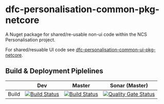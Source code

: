 # dfc-personalisation-common-pkg-netcore

A Nuget package for shared/re-usable non-ui code within the NCS Personalisation project. 

For shared/resuable UI code see [dfc-personalisation-common-ui-pkg-netcore](dfc-personalisation-common-ui-pkg-netcore).

## Build & Deployment Piplelines

| | Dev | Master | Sonar (Master) |
--- | --- | --- | --- 
Build | [![Build Status](https://sfa-gov-uk.visualstudio.com/Digital%20First%20Careers/_apis/build/status/Personalisation/dfc-personalisation-common-pkg-netcore?branchName=dev)](https://sfa-gov-uk.visualstudio.com/Digital%20First%20Careers/_build/latest?definitionId=1922&branchName=dev) | [![Build Status](https://sfa-gov-uk.visualstudio.com/Digital%20First%20Careers/_apis/build/status/Personalisation/dfc-personalisation-common-pkg-netcore?branchName=master)](https://sfa-gov-uk.visualstudio.com/Digital%20First%20Careers/_build/latest?definitionId=1922&branchName=master) | [![Quality Gate Status](https://sonarcloud.io/api/project_badges/measure?project=SonarCloud.SkillsFundingAgency.dfc-personalisation-common-pkg-netcore&metric=alert_status)](https://sonarcloud.io/dashboard?id=SonarCloud.SkillsFundingAgency.dfc-personalisation-common-pkg-netcore)

